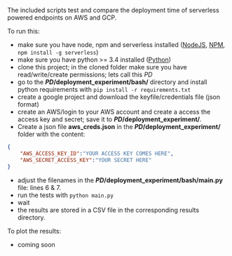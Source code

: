 The included scripts test and compare the deployment time of serverless powered 
endpoints on AWS and GCP.

To run this:
* make sure you have node, npm and serverless installed ([NodeJS](https://nodejs.org/en/), [NPM](https://www.npmjs.com/), ```npm install -g serverless```)
* make sure you have python >= 3.4 installed ([Python](https://www.python.org/))
* clone this project; in the cloned folder make sure you have read/write/create permissions; lets call this _PD_
* go to the ___PD_/deployment_experiment/bash/__ directory and install python requirements with ```pip install -r requirements.txt```
* create a google project and download the keyfile/credentials file (json format)
* create an AWS/login to your AWS account and create a access the access key and secret; save it to ___PD_/deployment_experiment/__. 
* Create a json file __aws_creds.json__ in the ___PD_/deployment_experiment/__ folder with the content:
```json
{
	"AWS_ACCESS_KEY_ID":"YOUR ACCESS KEY COMES HERE",
	"AWS_SECRET_ACCESS_KEY":"YOUR SECRET HERE"
}
```
* adjust the filenames in the ___PD_/deployment_experiment/bash/main.py__ file: lines 6 & 7.
* run the tests with ```python main.py```
* wait
* the results are stored in a CSV file in the corresponding results directory.

To plot the results:
 * coming soon
